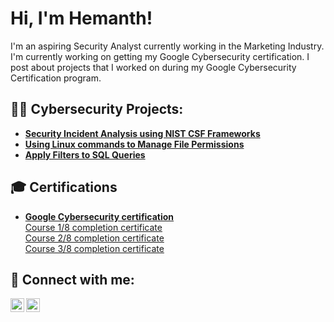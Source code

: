 <h1>Hi, I'm Hemanth! </h1>
I'm an aspiring Security Analyst currently working in the Marketing Industry. I'm currently working on getting my Google Cybersecurity certification. I post about projects that I worked on during my Google Cybersecurity Certification program.<br/>

<h2>👨‍💻 Cybersecurity Projects:</h2>

- <b>[Security Incident Analysis using NIST CSF Frameworks](https://github.com/hemanth-mj/incident-analysis-project/)</b></br>
- <b>[Using Linux commands to Manage File Permissions](https://github.com/hemanth-mj/File-Permissions-using-Linux)</b></br>
- <b>[Apply Filters to SQL Queries](https://github.com/hemanth-mj/Filters-using-SQL/)</b></br>



<h2>🎓 Certifications </h2>

- <b>[Google Cybersecurity certification](https://grow.google/intl/ALL_ca/certificates/cybersecurity/)</b><br/>
  [Course 1/8 completion certificate](https://coursera.org/share/f1c12785f4e8ebe9b792f7dcbec89ac5)<br/>
  [Course 2/8 completion certificate](https://coursera.org/share/30f240a47bd337ef19288c327ba79e44)<br/>
  [Course 3/8 completion certificate](https://coursera.org/share/8bf0c642ce9e31b7ae2e4cb3839d12cd)<br/>


<h2> 🤳 Connect with me:</h2>


[<img align="left" alt="Hemanth Jaganathan | LinkedIn" width="22px" src="https://cdn.jsdelivr.net/npm/simple-icons@v3/icons/linkedin.svg" />][linkedin]
[<img align="left" alt="Hemanth Jaganathan | Instagram" width="22px" src="https://cdn.jsdelivr.net/npm/simple-icons@v3/icons/instagram.svg" />][instagram]

[instagram]: https://www.instagram.com/imhemanth_26
[linkedin]: https://www.linkedin.com/in/hemanthmj/
